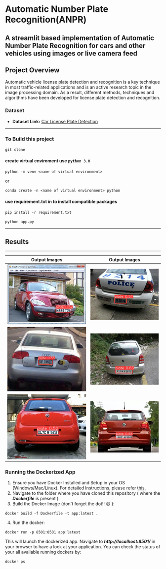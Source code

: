 # Automatic Number Plate Recognition(ANPR)
A streamlit based implementation of Automatic Number Plate Recognition for cars and other vehicles using images or live camera feed
--------------

## Project Overview
Automatic vehicle license plate detection and recognition is a key technique in most
traffic-related applications and is an active research topic in the image processing
domain. As a result, different methods, techniques and algorithms have been
developed for license plate detection and recognition.

### Dataset
- **Dataset Link:** [Car License Plate Detection](https://www.kaggle.com/datasets/andrewmvd/car-plate-detection)

--------------
### To Build this project
```
git clone 
```
#### create virtual enviroment use `python 3.8`
```
python -m venv <name of virtual environment>
```
or
```
conda create -n <name of virtual environment> python
```
#### use requirement.txt in to install compatible packages
```
pip install -r requirement.txt
```
```
python app.py
```
------------
## Results 
------------

| **Output Images**  | **Output Images**  |
|---------------------|-----------------------|
| ![pic1](downloads/output_Cars18.png)  | ![pic1](downloads/output_Cars23.png)  |
| ![pic2](downloads/output_Cars65.png)  | ![pic2](downloads/output_Cars78.png)  |
| ![pic3](downloads/output_Cars72.png)  | ![pic3](downloads/output_Cars9.png)  |

### Running the Dockerized App
1. Ensure you have Docker Installed and Setup in your OS (Windows/Mac/Linux). For detailed Instructions, please refer [this.](https://docs.docker.com/engine/install/)
2. Navigate to the folder where you have cloned this repository ( where the ***Dockerfile*** is present ).
3. Build the Docker Image (don't forget the dot!! :smile: ): 
```
docker build -f Dockerfile -t app:latest .
```
4. Run the docker:
```
docker run -p 8501:8501 app:latest
```

This will launch the dockerized app. Navigate to ***http://localhost:8501/*** in your browser to have a look at your application. You can check the status of your all available running dockers by:
```
docker ps
```
